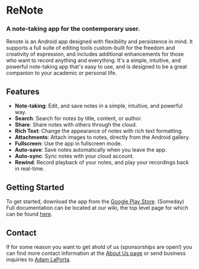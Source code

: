 # ReNote

### A note-taking app for the contemporary user.

Renote is an Android app designed with flexibility and persistence in mind. It supports a full suite of 
editing tools custom-built for the freedom and creativity of expression, and includes additional enhancements
for those who want to record anything and everything. It's a simple, intuitive, and powerful note-taking 
app that's easy to use, and is designed to be a great companion to your academic or personal life.

## Features

 * **Note-taking**: Edit, and save notes in a simple, intuitive, and powerful way.
 * **Search**: Search for notes by title, content, or author.
 * **Share**: Share notes with others through the cloud.
 * **Rich Text**: Change the appearance of notes with rich text formatting.
 * **Attachments**: Attach images to notes, directly from the Android gallery.
 * **Fullscreen**: Use the app in fullscreen mode.
 * **Auto-save**: Save notes automatically when you leave the app.
 * **Auto-sync**: Sync notes with your cloud account.
 * **Rewind**: Record playback of your notes, and play your recordings back in real-time.

## Getting Started

To get started, download the app from the [Google Play Store](https://play.google.com/store/apps/details?id=com.renote.android). (Someday)
Full documentation can be located at our wiki, the top level page for which can be found [here](https://git.uwaterloo.ca/ajrlapor/cs398-cadams-cotlin-crew/-/wikis/home).

## Contact

If for some reason you want to get ahold of us (sponsorships are open!) you can find more contact information at the [About Us page](https://git.uwaterloo.ca/ajrlapor/cs398-cadams-cotlin-crew/-/wikis/About-Us) or send business inquiries to [Adam LaPorta](alaporta55@gmail.com).
